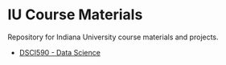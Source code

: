 # IU Course Materials

Repository for Indiana University course materials and projects.

- [DSCI590 - Data Science](./DSCI590/)
